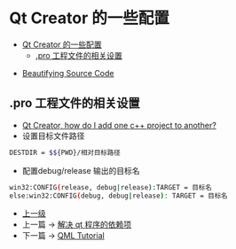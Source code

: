 # Qt Creator 的一些配置


<!-- @import "[TOC]" {cmd="toc" depthFrom=1 depthTo=6 orderedList=false} -->

<!-- code_chunk_output -->

- [Qt Creator 的一些配置](#qt-creator-的一些配置)
  - [.pro 工程文件的相关设置](#pro-工程文件的相关设置)

<!-- /code_chunk_output -->


* [Beautifying Source Code](https://doc.qt.io/qtcreator/creator-beautifier.html)

## .pro 工程文件的相关设置
* [Qt Creator, how do I add one c++ project to another?](https://stackoverflow.com/questions/16876690/qt-creator-how-do-i-add-one-c-project-to-another)
* 设置目标文件路径
```sh
DESTDIR = $${PWD}/相对目标路径
```
* 配置debug/release 输出的目标名
```sh
win32:CONFIG(release, debug|release):TARGET = 目标名
else:win32:CONFIG(debug, debug|release): TARGET = 目标名
```

- [上一级](README.md)
- 上一篇 -> [解决 qt 程序的依赖项](deployqt.md)
- 下一篇 -> [QML Tutorial](qml.md)
